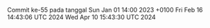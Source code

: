 Commit ke-55 pada tanggal Sun Jan 01 14:00 2023 +0100
Fri Feb 16 14:43:06 UTC 2024
Wed Apr 10 15:43:30 UTC 2024
